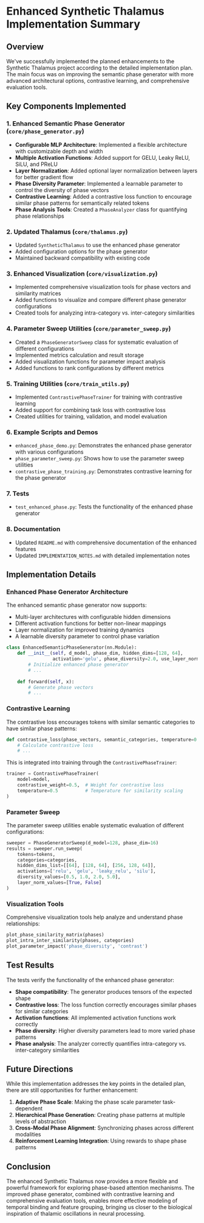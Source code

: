 # Enhanced Synthetic Thalamus Implementation Summary

## Overview

We've successfully implemented the planned enhancements to the Synthetic Thalamus project according to the detailed implementation plan. The main focus was on improving the semantic phase generator with more advanced architectural options, contrastive learning, and comprehensive evaluation tools.

## Key Components Implemented

### 1. Enhanced Semantic Phase Generator (`core/phase_generator.py`)
- **Configurable MLP Architecture**: Implemented a flexible architecture with customizable depth and width
- **Multiple Activation Functions**: Added support for GELU, Leaky ReLU, SiLU, and PReLU
- **Layer Normalization**: Added optional layer normalization between layers for better gradient flow
- **Phase Diversity Parameter**: Implemented a learnable parameter to control the diversity of phase vectors
- **Contrastive Learning**: Added a contrastive loss function to encourage similar phase patterns for semantically related tokens
- **Phase Analysis Tools**: Created a `PhaseAnalyzer` class for quantifying phase relationships

### 2. Updated Thalamus (`core/thalamus.py`)
- Updated `SyntheticThalamus` to use the enhanced phase generator
- Added configuration options for the phase generator
- Maintained backward compatibility with existing code

### 3. Enhanced Visualization (`core/visualization.py`)
- Implemented comprehensive visualization tools for phase vectors and similarity matrices
- Added functions to visualize and compare different phase generator configurations
- Created tools for analyzing intra-category vs. inter-category similarities

### 4. Parameter Sweep Utilities (`core/parameter_sweep.py`)
- Created a `PhaseGeneratorSweep` class for systematic evaluation of different configurations
- Implemented metrics calculation and result storage
- Added visualization functions for parameter impact analysis
- Added functions to rank configurations by different metrics

### 5. Training Utilities (`core/train_utils.py`)
- Implemented `ContrastivePhaseTrainer` for training with contrastive learning
- Added support for combining task loss with contrastive loss
- Created utilities for training, validation, and model evaluation

### 6. Example Scripts and Demos
- `enhanced_phase_demo.py`: Demonstrates the enhanced phase generator with various configurations
- `phase_parameter_sweep.py`: Shows how to use the parameter sweep utilities
- `contrastive_phase_training.py`: Demonstrates contrastive learning for the phase generator

### 7. Tests
- `test_enhanced_phase.py`: Tests the functionality of the enhanced phase generator

### 8. Documentation
- Updated `README.md` with comprehensive documentation of the enhanced features
- Updated `IMPLEMENTATION_NOTES.md` with detailed implementation notes

## Implementation Details

### Enhanced Phase Generator Architecture

The enhanced semantic phase generator now supports:
- Multi-layer architectures with configurable hidden dimensions
- Different activation functions for better non-linear mappings
- Layer normalization for improved training dynamics
- A learnable diversity parameter to control phase variation

```python
class EnhancedSemanticPhaseGenerator(nn.Module):
    def __init__(self, d_model, phase_dim, hidden_dims=[128, 64], 
                 activation='gelu', phase_diversity=2.0, use_layer_norm=True):
        # Initialize enhanced phase generator
        # ...
    
    def forward(self, x):
        # Generate phase vectors
        # ...
```

### Contrastive Learning

The contrastive loss encourages tokens with similar semantic categories to have similar phase patterns:

```python
def contrastive_loss(phase_vectors, semantic_categories, temperature=0.5):
    # Calculate contrastive loss
    # ...
```

This is integrated into training through the `ContrastivePhaseTrainer`:

```python
trainer = ContrastivePhaseTrainer(
    model=model,
    contrastive_weight=0.5,  # Weight for contrastive loss
    temperature=0.5          # Temperature for similarity scaling
)
```

### Parameter Sweep

The parameter sweep utilities enable systematic evaluation of different configurations:

```python
sweeper = PhaseGeneratorSweep(d_model=128, phase_dim=16)
results = sweeper.run_sweep(
    tokens=tokens,
    categories=categories,
    hidden_dims_list=[[64], [128, 64], [256, 128, 64]],
    activations=['relu', 'gelu', 'leaky_relu', 'silu'],
    diversity_values=[0.5, 1.0, 2.0, 5.0],
    layer_norm_values=[True, False]
)
```

### Visualization Tools

Comprehensive visualization tools help analyze and understand phase relationships:

```python
plot_phase_similarity_matrix(phases)
plot_intra_inter_similarity(phases, categories)
plot_parameter_impact('phase_diversity', 'contrast')
```

## Test Results

The tests verify the functionality of the enhanced phase generator:

- **Shape compatibility**: The generator produces tensors of the expected shape
- **Contrastive loss**: The loss function correctly encourages similar phases for similar categories
- **Activation functions**: All implemented activation functions work correctly
- **Phase diversity**: Higher diversity parameters lead to more varied phase patterns
- **Phase analysis**: The analyzer correctly quantifies intra-category vs. inter-category similarities

## Future Directions

While this implementation addresses the key points in the detailed plan, there are still opportunities for further enhancement:

1. **Adaptive Phase Scale**: Making the phase scale parameter task-dependent
2. **Hierarchical Phase Generation**: Creating phase patterns at multiple levels of abstraction
3. **Cross-Modal Phase Alignment**: Synchronizing phases across different modalities
4. **Reinforcement Learning Integration**: Using rewards to shape phase patterns

## Conclusion

The enhanced Synthetic Thalamus now provides a more flexible and powerful framework for exploring phase-based attention mechanisms. The improved phase generator, combined with contrastive learning and comprehensive evaluation tools, enables more effective modeling of temporal binding and feature grouping, bringing us closer to the biological inspiration of thalamic oscillations in neural processing.
